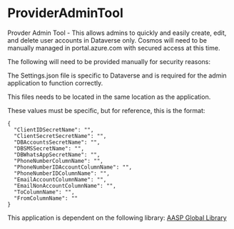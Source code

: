 # ProviderAdminTool
Provder Admin Tool - This allows admins to quickly and easily create, edit, and delete user accounts in Dataverse only. Cosmos will need to be manually managed in portal.azure.com with secured access at this time.

The following will need to be provided manually for security reasons:

The Settings.json file is specific to Dataverse and is required for the admin application to function correctly.

This files needs to be located in the same location as the application.

These values must be specific, but for reference, this is the format:
```
{
  "ClientIDSecretName": "",
  "ClientSecretSecretName": "",
  "DBAccountsSecretName": "",
  "DBSMSSecretName": "",
  "DBWhatsAppSecretName": "",
  "PhoneNumberColumnName": "",
  "PhoneNumberIDAccountColumnName": "",
  "PhoneNumberIDColumnName": "",
  "EmailAccountColumnName": "",
  "EmailNonAccountColumnName": "",
  "ToColumnName": "",
  "FromColumnName": ""
}
```

This application is dependent on the following library: [AASP Global Library](https://github.com/AASPWayne/AASPGlobalLibrary)
